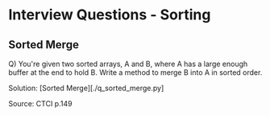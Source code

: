 # Interview Questions - Sorting

## Sorted Merge
Q) You're given two sorted arrays, A and B, where A has a large enough buffer at the end to hold B. Write a method to merge B into A in sorted order.

Solution: [Sorted Merge][./q_sorted_merge.py]

Source: CTCI p.149
